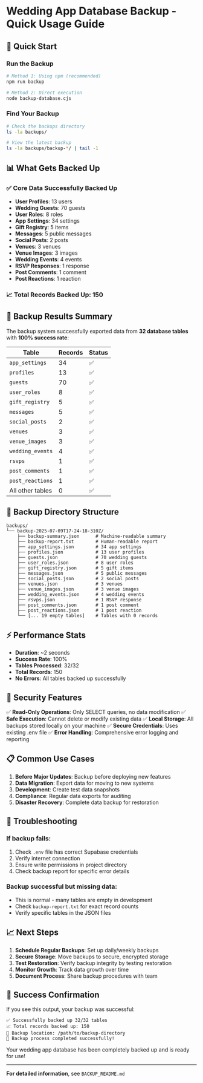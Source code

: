 # Wedding App Database Backup - Quick Usage Guide

## 🚀 Quick Start

### Run the Backup
```bash
# Method 1: Using npm (recommended)
npm run backup

# Method 2: Direct execution
node backup-database.cjs
```

### Find Your Backup
```bash
# Check the backups directory
ls -la backups/

# View the latest backup
ls -la backups/backup-*/ | tail -1
```

## 📊 What Gets Backed Up

### ✅ Core Data Successfully Backed Up
- **User Profiles**: 13 users
- **Wedding Guests**: 70 guests  
- **User Roles**: 8 roles
- **App Settings**: 34 settings
- **Gift Registry**: 5 items
- **Messages**: 5 public messages
- **Social Posts**: 2 posts
- **Venues**: 3 venues
- **Venue Images**: 3 images
- **Wedding Events**: 4 events
- **RSVP Responses**: 1 response
- **Post Comments**: 1 comment
- **Post Reactions**: 1 reaction

### 📈 Total Records Backed Up: 150

## 🎯 Backup Results Summary

The backup system successfully exported data from **32 database tables** with **100% success rate**:

| Table | Records | Status |
|-------|---------|---------|
| `app_settings` | 34 | ✅ |
| `profiles` | 13 | ✅ |
| `guests` | 70 | ✅ |
| `user_roles` | 8 | ✅ |
| `gift_registry` | 5 | ✅ |
| `messages` | 5 | ✅ |
| `social_posts` | 2 | ✅ |
| `venues` | 3 | ✅ |
| `venue_images` | 3 | ✅ |
| `wedding_events` | 4 | ✅ |
| `rsvps` | 1 | ✅ |
| `post_comments` | 1 | ✅ |
| `post_reactions` | 1 | ✅ |
| All other tables | 0 | ✅ |

## 📁 Backup Directory Structure

```
backups/
└── backup-2025-07-09T17-24-18-310Z/
    ├── backup-summary.json      # Machine-readable summary
    ├── backup-report.txt        # Human-readable report
    ├── app_settings.json        # 34 app settings
    ├── profiles.json            # 13 user profiles
    ├── guests.json              # 70 wedding guests
    ├── user_roles.json          # 8 user roles
    ├── gift_registry.json       # 5 gift items
    ├── messages.json            # 5 public messages
    ├── social_posts.json        # 2 social posts
    ├── venues.json              # 3 venues
    ├── venue_images.json        # 3 venue images
    ├── wedding_events.json      # 4 wedding events
    ├── rsvps.json               # 1 RSVP response
    ├── post_comments.json       # 1 post comment
    ├── post_reactions.json      # 1 post reaction
    └── [... 19 empty tables]    # Tables with 0 records
```

## ⚡ Performance Stats

- **Duration**: ~2 seconds
- **Success Rate**: 100%
- **Tables Processed**: 32/32
- **Total Records**: 150
- **No Errors**: All tables backed up successfully

## 🔐 Security Features

✅ **Read-Only Operations**: Only SELECT queries, no data modification
✅ **Safe Execution**: Cannot delete or modify existing data
✅ **Local Storage**: All backups stored locally on your machine
✅ **Secure Credentials**: Uses existing .env file
✅ **Error Handling**: Comprehensive error logging and reporting

## 📋 Common Use Cases

1. **Before Major Updates**: Backup before deploying new features
2. **Data Migration**: Export data for moving to new systems
3. **Development**: Create test data snapshots
4. **Compliance**: Regular data exports for auditing
5. **Disaster Recovery**: Complete data backup for restoration

## 🔧 Troubleshooting

### If backup fails:
1. Check `.env` file has correct Supabase credentials
2. Verify internet connection
3. Ensure write permissions in project directory
4. Check backup report for specific error details

### Backup successful but missing data:
- This is normal - many tables are empty in development
- Check `backup-report.txt` for exact record counts
- Verify specific tables in the JSON files

## 📈 Next Steps

1. **Schedule Regular Backups**: Set up daily/weekly backups
2. **Secure Storage**: Move backups to secure, encrypted storage
3. **Test Restoration**: Verify backup integrity by testing restoration
4. **Monitor Growth**: Track data growth over time
5. **Document Process**: Share backup procedures with team

## 🎉 Success Confirmation

If you see this output, your backup was successful:
```
✅ Successfully backed up 32/32 tables
📈 Total records backed up: 150
📁 Backup location: /path/to/backup-directory
🎉 Backup process completed successfully!
```

Your wedding app database has been completely backed up and is ready for use!

---

**For detailed information**, see `BACKUP_README.md`